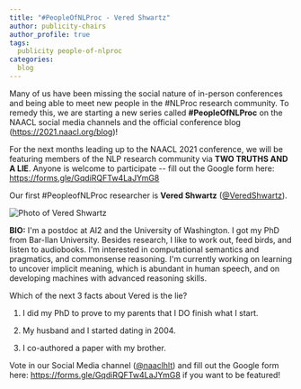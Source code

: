 ```yaml
---
title: "#PeopleOfNLProc - Vered Shwartz"
author: publicity-chairs
author_profile: true
tags:
  publicity people-of-nlproc
categories:
  blog
---
```


Many of us have been missing the social nature of in-person conferences and being able to meet new people in the #NLProc research community. To remedy this, we are starting a new series called **#PeopleOfNLProc** on the NAACL social media channels and the official conference blog (<https://2021.naacl.org/blog>)!

For the next months leading up to the NAACL 2021 conference, we will be featuring members of the NLP research community via **TWO TRUTHS AND A LIE**. Anyone is welcome to participate -- fill out the Google form here: <https://forms.gle/GqdiRQFTw4LaJYmG8>


Our first #PeopleofNLProc researcher is **Vered Shwartz** ([@VeredShwartz](https://twitter.com/VeredShwartz)).

![Photo of Vered Shwartz](/assets/images/people-of-nlproc-blog/Vered_Shwartz.jpg)

**BIO:** I'm a postdoc at AI2 and the University of Washington. I got my PhD from Bar-Ilan University. Besides research, I like to work out, feed birds, and listen to audiobooks. I'm interested in computational semantics and pragmatics, and commonsense reasoning. I'm currently working on learning to uncover implicit meaning, which is abundant in human speech, and on developing machines with advanced reasoning skills.

Which of the next 3 facts about Vered is the lie?

1. I did my PhD to prove to my parents that I DO finish what I start.

2. My husband and I started dating in 2004.

3. I co-authored a paper with my brother.

Vote in our Social Media channel ([@naaclhlt](https://twitter.com/NAACLHLT)) and fill out the Google form here: <https://forms.gle/GqdiRQFTw4LaJYmG8> if you want to be featured!
